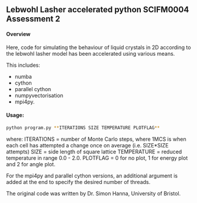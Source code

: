 ## Lebwohl Lasher accelerated python SCIFM0004 Assessment 2

#### Overview

Here, code for simulating the behaviour of liquid crystals in 2D according to the lebwohl lasher model has been accelerated using various means. 

This includes: 
- numba 
- cython
- parallel cython
- numpyvectorisation
- mpi4py.

#### Usage:
```sh 
python program.py **ITERATIONS SIZE TEMPERATURE PLOTFLAG**
```

where:
  ITERATIONS = number of Monte Carlo steps, where 1MCS is when each cell has attempted a change once on average (i.e. SIZE*SIZE attempts)
  SIZE = side length of square lattice
  TEMPERATURE = reduced temperature in range 0.0 - 2.0.
  PLOTFLAG = 0 for no plot, 1 for energy plot and 2 for angle plot.

For the mpi4py and parallel cython versions, an additional argument is added at the end to specify the desired number of threads.

The original code was written by Dr. Simon Hanna, University of Bristol.
